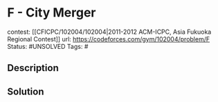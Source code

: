 # F - City Merger

contest: [[CFICPC/102004/102004|2011-2012 ACM-ICPC, Asia Fukuoka Regional Contest]]
url: https://codeforces.com/gym/102004/problem/F
Status: #UNSOLVED
Tags: #

## Description

## Solution

